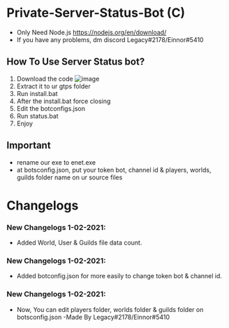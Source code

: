 # Private-Server-Status-Bot (C)
* Only Need Node.js https://nodejs.org/en/download/
* If you have any problems, dm discord Legacy#2178/Einnor#5410
## How To Use Server Status bot?
 1. Download the code
 ![image]()
 2. Extract it to ur gtps folder
 2. Run install.bat
 3. After the install.bat force closing
 4. Edit the botconfigs.json
 5. Run status.bat
 6. Enjoy
## Important
 * rename our exe to enet.exe
 * at botsconfig.json, put your token bot, channel id & players, worlds, guilds folder name on ur source files
# Changelogs
 ### New Changelogs 1-02-2021: 
   * Added World, User & Guilds file data count.
 ### New Changelogs 1-02-2021:
   * Added botconfig.json for more easily to change token bot & channel id.
 ### New Changelogs 1-02-2021:
   * Now, You can edit players folder, worlds folder & guilds folder on botsconfig.json
-Made By Legacy#2178/Einnor#5410
